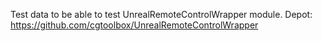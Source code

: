 Test data to be able to test UnrealRemoteControlWrapper module.
Depot: https://github.com/cgtoolbox/UnrealRemoteControlWrapper
